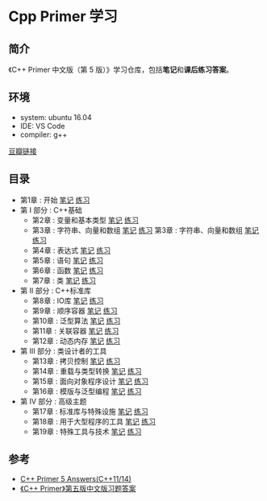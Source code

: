 # Cpp Primer 学习

## 简介

《C++ Primer 中文版（第 5 版）》学习仓库，包括**笔记**和**课后练习答案**。

## 环境

- system: ubuntu 16.04
- IDE: VS Code
- compiler: g++

[豆瓣链接](https://book.douban.com/subject/25708312/)

## 目录

- 第1章 : 开始  [笔记](https://github.com/ch00561/Cpp_Primer_Practice/tree/master/notes/ch01.md)  [练习](https://github.com/ch00561/Cpp_Primer_Practice/tree/master/excersize/ch01.md)
- 第 I 部分 : C++基础
  - 第2章 : 变量和基本类型  [笔记](https://github.com/ch00561/Cpp_Primer_Practice/tree/master/notes/ch02.md)  [练习](https://github.com/ch00561/Cpp_Primer_Practice/tree/master/excersize/ch02.md)
  - 第3章 : 字符串、向量和数组  [笔记](https://github.com/ch00561/Cpp_Primer_Practice/tree/master/notes/ch03.md)  [练习](https://github.com/ch00561/Cpp_Primer_Practice/tree/master/excersize/ch03.md)
  第3章 : 字符串、向量和数组  [笔记](https://github.com/ch00561/Cpp_Primer_Practice/tree/master/notes/ch03.md)  [练习](https://github.com/ch00561/Cpp_Primer_Practice/tree/master/excersize/ch03.md)
  - 第4章 : 表达式  [笔记](https://github.com/ch00561/Cpp_Primer_Practice/tree/master/notes/ch04.md)  [练习](https://github.com/ch00561/Cpp_Primer_Practice/tree/master/excersize/ch04.md)  
  - 第5章 : 语句  [笔记](https://github.com/ch00561/Cpp_Primer_Practice/tree/master/notes/ch05.md)  [练习](https://github.com/ch00561/Cpp_Primer_Practice/tree/master/excersize/ch05.md)
  - 第6章 : 函数  [笔记](https://github.com/ch00561/Cpp_Primer_Practice/tree/master/notes/ch06.md)  [练习](https://github.com/ch00561/Cpp_Primer_Practice/tree/master/excersize/ch06.md)
  - 第7章 : 类  [笔记](https://github.com/ch00561/Cpp_Primer_Practice/tree/master/notes/ch07.md)  [练习](https://github.com/ch00561/Cpp_Primer_Practice/tree/master/excersize/ch07.md)
- 第 II 部分 : C++标准库
  - 第8章 : IO库  [笔记](https://github.com/ch00561/Cpp_Primer_Practice/tree/master/notes/ch08.md)  [练习](https://github.com/ch00561/Cpp_Primer_Practice/tree/master/excersize/ch08.md)
  - 第9章 : 顺序容器  [笔记](https://github.com/ch00561/Cpp_Primer_Practice/tree/master/notes/ch09.md)  [练习](https://github.com/ch00561/Cpp_Primer_Practice/tree/master/excersize/ch09.md)
  - 第10章 : 泛型算法  [笔记](https://github.com/ch00561/Cpp_Primer_Practice/tree/master/notes/ch10.md)  [练习](https://github.com/ch00561/Cpp_Primer_Practice/tree/master/excersize/ch10.md)
  - 第11章 : 关联容器  [笔记](https://github.com/ch00561/Cpp_Primer_Practice/tree/master/notes/ch11.md)  [练习](https://github.com/ch00561/Cpp_Primer_Practice/tree/master/excersize/ch11.md)
  - 第12章 : 动态内存  [笔记](https://github.com/ch00561/Cpp_Primer_Practice/tree/master/notes/ch12.md)  [练习](https://github.com/ch00561/Cpp_Primer_Practice/tree/master/excersize/ch12.md)
- 第 III 部分 : 类设计者的工具 
  - 第13章 : 拷贝控制   [笔记](https://github.com/ch00561/Cpp_Primer_Practice/tree/master/notes/ch13.md)  [练习](https://github.com/ch00561/Cpp_Primer_Practice/tree/master/excersize/ch13.md)
  - 第14章 : 重载与类型转换  [笔记](https://github.com/ch00561/Cpp_Primer_Practice/tree/master/notes/ch14.md)  [练习](https://github.com/ch00561/Cpp_Primer_Practice/tree/master/excersize/ch14.md)
  - 第15章 : 面向对象程序设计  [笔记](https://github.com/ch00561/Cpp_Primer_Practice/tree/master/notes/ch15.md)  [练习](https://github.com/ch00561/Cpp_Primer_Practice/tree/master/excersize/ch15.md)
  - 第16章 : 模版与泛型编程  [笔记](https://github.com/ch00561/Cpp_Primer_Practice/tree/master/notes/ch16.md)  [练习](https://github.com/ch00561/Cpp_Primer_Practice/tree/master/excersize/ch16.md)
- 第 IV 部分 : 高级主题  
  - 第17章 : 标准库与特殊设施  [笔记](https://github.com/ch00561/Cpp_Primer_Practice/tree/master/notes/ch17.md)  [练习](https://github.com/ch00561/Cpp_Primer_Practice/tree/master/excersize/ch17.md)
  - 第18章 : 用于大型程序的工具  [笔记](https://github.com/ch00561/Cpp_Primer_Practice/tree/master/notes/ch18.md)  [练习](https://github.com/ch00561/Cpp_Primer_Practice/tree/master/excersize/ch18.md)
  - 第19章 : 特殊工具与技术  [笔记](https://github.com/ch00561/Cpp_Primer_Practice/tree/master/notes/ch19.md)  [练习](https://github.com/ch00561/Cpp_Primer_Practice/tree/master/excersize/ch19.md) 

## 参考

- [C++ Primer 5 Answers(C++11/14)](https://github.com/Mooophy/Cpp-Primer)
- [《C++ Primer》第五版中文版习题答案](https://github.com/huangmingchuan/Cpp_Primer_Answers)
